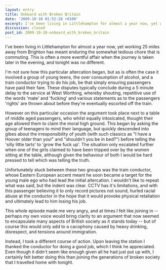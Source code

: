 ```yaml
---
layout: entry
title: Onboard with Broken Britain
date: '2009-10-10 01:52:28 +0100'
excerpt: I've been living in Littlehampton for almost a year now, yet working 25 miles away from Brighton has meant enduring the somewhat tedious chore that is commuting. This is often a more eventful affair when the journey is taken later in the evening, and tonight was no different.
discussion: closed
post_id: 2009-10-10-onboard_with_broken_britain
---
```

I've been living in Littlehampton for almost a year now, yet working 25 miles away from Brighton has meant enduring the somewhat tedious chore that is commuting. This is often a more eventful affair when the journey is taken later in the evening, and tonight was no different.

I'm not sure how this particular altercation began, but as is often the case it involved a group of young teens, the over consumption of alcohol, and a train conductor trying to do his job, be that simply ensuring passengers have paid their fare. These disputes typically conclude during a 5 minute delay to the service at West Worthing, whereby shouting, repetitive use of the words 'mate' and 'fucking' and various statements as to the passengers 'rights' are thrown about before they're eventually escorted off the train.

However on this particular occasion the argument took place next to a table of middle aged passengers, who whilst equally intoxicated, thought their age allowed them to claim the moral high ground. This began by asking the group of teenagers to mind their language, but quickly descended into gibes about the irresponsibility of youth (with such classics as "I have a Hoover older than you!" and "shouldn't you be in bed?") before telling the 'silly little tarts' to 'grow the fuck up'. The situation only escalated further when one of the girls claimed to have been tripped over by the women sitting at the table, although given the behaviour of both I would be hard pressed to tell which was telling the truth.

Unfortunately stuck between these two groups was the train conductor, whose Eastern European accent meant he soon became a target for the young male ego who had lead the initial altercation. I wouldn't like to repeat what was said, but the indent was clear. CCTV has it's limitations, and with this passenger believing it to only record pictures not sound, hurled racial abuse at the conductor in the hope that it would provoke physical retaliation and ultimately lead to him losing his job.

This whole episode made me very angry, and at times I felt like joining in -- perhaps my own voice would bring clarity to an argument that now seemed to encapsulate many aspects of British society as it stands today -- but of course this would only add to a cacophony caused by heavy drinking, disrespect, and tensions around immigration.

Instead, I took a different course of action. Upon leaving the station I thanked the conductor for doing a good job, which I think he appreciated. Even though it didn't seem like enough given all he had just put up with, I certainly felt better doing this than joining the generations of broken society that I travelled home with tonight.